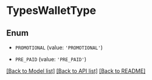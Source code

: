 # TypesWalletType


## Enum

* `PROMOTIONAL` (value: `'PROMOTIONAL'`)

* `PRE_PAID` (value: `'PRE_PAID'`)

[[Back to Model list]](../README.md#documentation-for-models) [[Back to API list]](../README.md#documentation-for-api-endpoints) [[Back to README]](../README.md)


